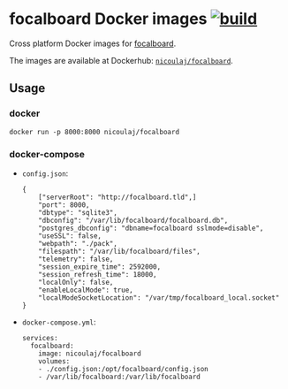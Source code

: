 focalboard Docker images [![build](https://github.com/nicoulaj/focalboard-docker/actions/workflows/build.yaml/badge.svg)](https://github.com/nicoulaj/focalboard-docker/actions/workflows/build.yaml)
=========================

Cross platform Docker images for [focalboard](https://www.focalboard.com).

The images are available at Dockerhub: [`nicoulaj/focalboard`](https://hub.docker.com/r/nicoulaj/focalboard).

Usage
-----

### docker

```
docker run -p 8000:8000 nicoulaj/focalboard
```

### docker-compose

* `config.json`:

    ```
    {
        ["serverRoot": "http://focalboard.tld",]
        "port": 8000,
        "dbtype": "sqlite3",
        "dbconfig": "/var/lib/focalboard/focalboard.db",
        "postgres_dbconfig": "dbname=focalboard sslmode=disable",
        "useSSL": false,
        "webpath": "./pack",
        "filespath": "/var/lib/focalboard/files",
        "telemetry": false,
        "session_expire_time": 2592000,
        "session_refresh_time": 18000,
        "localOnly": false,
        "enableLocalMode": true,
        "localModeSocketLocation": "/var/tmp/focalboard_local.socket"
    }
    ```

* `docker-compose.yml`:

    ```
    services:
      focalboard:
        image: nicoulaj/focalboard
        volumes:
        - ./config.json:/opt/focalboard/config.json
        - /var/lib/focalboard:/var/lib/focalboard
    ```
